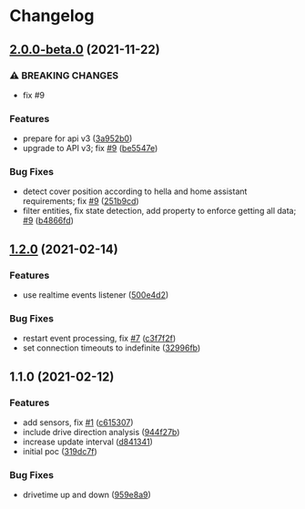 # Changelog


## [2.0.0-beta.0](https://github.com/muhlba91/onyx-homeassistant-integration/compare/v1.2.0...v2.0.0-beta.0) (2021-11-22)


### ⚠ BREAKING CHANGES

* fix #9

### Features

* prepare for api v3 ([3a952b0](https://github.com/muhlba91/onyx-homeassistant-integration/commit/3a952b0ebbf0470086fd1d0abdc3f3d3aadb1e26))
* upgrade to API v3; fix [#9](https://github.com/muhlba91/onyx-homeassistant-integration/issues/9) ([be5547e](https://github.com/muhlba91/onyx-homeassistant-integration/commit/be5547ed244f3ae8153b8f87330e001ed53fb1c0))


### Bug Fixes

* detect cover position according to hella and home assistant requirements; fix [#9](https://github.com/muhlba91/onyx-homeassistant-integration/issues/9) ([251b9cd](https://github.com/muhlba91/onyx-homeassistant-integration/commit/251b9cd2120b5957487de65fa8acdcf08f377f07))
* filter entities, fix state detection, add property to enforce getting all data; [#9](https://github.com/muhlba91/onyx-homeassistant-integration/issues/9) ([b4866fd](https://github.com/muhlba91/onyx-homeassistant-integration/commit/b4866fd48bc415fd3020a298be625063107936b2))

## [1.2.0](https://github.com/muhlba91/onyx-homeassistant-integration/compare/v1.1.0...v1.2.0) (2021-02-14)


### Features

* use realtime events listener ([500e4d2](https://github.com/muhlba91/onyx-homeassistant-integration/commit/500e4d2087adb5401ca6624b2416d862de554f31))


### Bug Fixes

* restart event processing, fix [#7](https://github.com/muhlba91/onyx-homeassistant-integration/issues/7) ([c3f7f2f](https://github.com/muhlba91/onyx-homeassistant-integration/commit/c3f7f2f14dcab682bdc4379a1b8ef691e54da8d2))
* set connection timeouts to indefinite ([32996fb](https://github.com/muhlba91/onyx-homeassistant-integration/commit/32996fb419a149437e07fd99cfbec8b7a2af7e3c))

## 1.1.0 (2021-02-12)


### Features

* add sensors, fix [#1](https://github.com/muhlba91/onyx-homeassistant-integration/issues/1) ([c615307](https://github.com/muhlba91/onyx-homeassistant-integration/commit/c6153074839e31dbbf7847ad430597a7bc12f745))
* include drive direction analysis ([944f27b](https://github.com/muhlba91/onyx-homeassistant-integration/commit/944f27be7854194033297644d1bc59a866ce27d6))
* increase update interval ([d841341](https://github.com/muhlba91/onyx-homeassistant-integration/commit/d841341363e215798c05b0a0001e0f662d88af0e))
* initial poc ([319dc7f](https://github.com/muhlba91/onyx-homeassistant-integration/commit/319dc7f1bc90083355bc8ac8cf7be789fdb4c078))


### Bug Fixes

* drivetime up and down ([959e8a9](https://github.com/muhlba91/onyx-homeassistant-integration/commit/959e8a966f0e09d99b787fef576cc595e603da3a))
